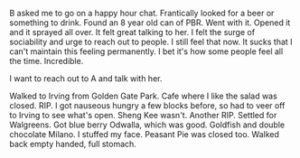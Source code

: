 B asked me to go on a happy hour chat. Frantically looked for a beer or something to drink. Found an 8 year old can of PBR. Went with it. Opened it and it sprayed all over. It felt great talking to her. I felt the surge of sociability and urge to reach out to people. I still feel that now. It sucks that I can't maintain this feeling permanently. I bet it's how some people feel all the time. Incredible.

I want to reach out to A and talk with her.

Walked to Irving from Golden Gate Park. Cafe where I like the salad was closed. RIP. I got nauseous hungry a few blocks before, so had to veer off to Irving to see what's open. Sheng Kee wasn't. Another RIP. Settled for Walgreens. Got blue berry Odwalla, which was good. Goldfish and double chocolate Milano. I stuffed my face. Peasant Pie was closed too. Walked back empty handed, full stomach.
